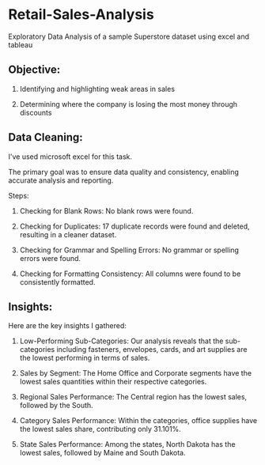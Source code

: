 # Retail-Sales-Analysis
Exploratory Data Analysis of a sample Superstore dataset using excel and tableau

## Objective:

1. Identifying and highlighting weak areas in sales

2. Determining where the company is losing the most money through discounts

## Data Cleaning: 

I've used microsoft excel for this task.

The primary goal was to ensure data quality and consistency, enabling accurate analysis and reporting.

Steps:

1. Checking for Blank Rows: No blank rows were found.

2. Checking for Duplicates: 17 duplicate records were found and deleted, resulting in a cleaner      dataset.

3. Checking for Grammar and Spelling Errors: No grammar or spelling errors were found.

4. Checking for Formatting Consistency: All columns were found to be consistently formatted.

## Insights: 

Here are the key insights I gathered:

1. Low-Performing Sub-Categories: Our analysis reveals that the sub-categories including fasteners, envelopes, cards, and art supplies are the lowest performing in terms of sales.

2. Sales by Segment: The Home Office and Corporate segments have the lowest sales quantities within their respective categories.

3. Regional Sales Performance: The Central region has the lowest sales, followed by the South.

4. Category Sales Performance: Within the categories, office supplies have the lowest sales share, contributing only 31.101%.

5. State Sales Performance: Among the states, North Dakota has the lowest sales, followed by Maine and South Dakota.

   
